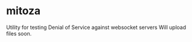 mitoza
======

Utility for testing Denial of Service against websocket servers
Will upload files soon.
